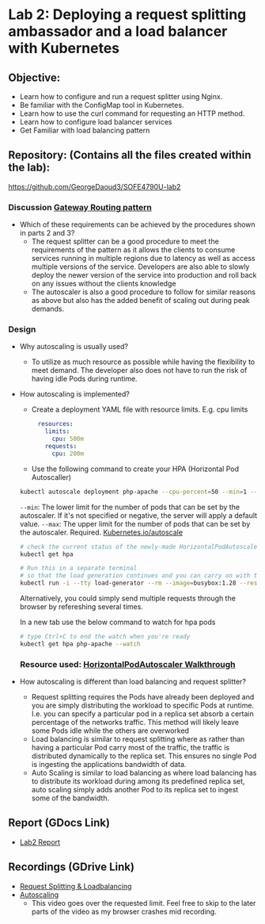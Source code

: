 # Lab 2: Deploying a request splitting ambassador and a load balancer with Kubernetes

## Objective:
- Learn how to configure and run a request splitter using Nginx.
- Be familiar with the ConfigMap tool in Kubernetes.
- Learn how to use the curl command for requesting an HTTP method.
- Learn how to configure load balancer services
- Get Familiar with load balancing pattern

## Repository: (Contains all the files created within the lab):
https://github.com/GeorgeDaoud3/SOFE4790U-lab2

### Discussion [Gateway Routing pattern](https://learn.microsoft.com/en-us/azure/architecture/patterns/gateway-routing)
- Which of these requirements can be achieved by the procedures shown in parts 2 and 3?
    - The request splitter can be a good procedure to meet the requirements of the pattern as it allows the clients to consume services running in multiple regions due to latency as well as access multiple versions of the service. Developers are also able to slowly deploy the newer version of the service into production and roll back on any issues without the clients knowledge
    - The autoscaler is also a good procedure to follow for similar reasons as above but also has the added benefit of scaling out during peak demands.
### Design
- Why autoscaling is usually used?
    - To utilize as much resource as possible while having the flexibility to meet demand. The developer also does not have to run the risk of having idle Pods during runtime.
- How autoscaling is implemented?
    - Create a deployment YAML file with resource limits. E.g. cpu limits
   ``` yaml
        resources:
          limits:
            cpu: 500m
          requests:
            cpu: 200m
   ```
    -  Use the following command to create your HPA (Horizontal Pod Autoscaller)
    ```sh
    kubectl autoscale deployment php-apache --cpu-percent=50 --min=1 --max=10
    ```
    `--min`: The lower limit for the number of pods that can be set by the autoscaler. If it's not specified or negative, the server will apply a default value.
    `--max`: The upper limit for the number of pods that can be set by the autoscaler. Required.
    [Kubernetes.io/autoscale](https://kubernetes.io/docs/reference/generated/kubectl/kubectl-commands#autoscale)

    ```sh
    # check the current status of the newly-made HorizontalPodAutoscaler
    kubectl get hpa
    ```
    ```sh
    # Run this in a separate terminal
    # so that the load generation continues and you can carry on with the rest of the steps
    kubectl run -i --tty load-generator --rm --image=busybox:1.28 --restart=Never -- /bin/sh -c "while sleep 0.01; do wget -q -O- http://<external-ip>; done"
    ```
    Alternatively, you could simply send multiple requests through the browser by refereshing several times.

    In a new tab use the below command to watch for hpa pods
    ```sh
    # type Ctrl+C to end the watch when you're ready
    kubectl get hpa php-apache --watch
    ```
    ### Resource used: [HorizontalPodAutoscaler Walkthrough](https://kubernetes.io/docs/tasks/run-application/horizontal-pod-autoscale-walkthrough/#run-and-expose-php-apache-server)
- How autoscaling is different than load balancing and request splitter?
    - Request splitting requires the Pods have already been deployed and you are simply distributing the workload to specific Pods at runtime. I.e. you can specify a particular pod in a replica set absorb a certain percentage of the networks traffic. This method will likely leave some Pods idle while the others are overworked
    - Load balancing is similar to request splitting where as rather than having a particular Pod carry most of the traffic, the traffic is distributed dynamically to the replica set. This ensures no single Pod is ingesting the applications bandwidth of data.
    - Auto Scaling is similar to load balancing as where load balancing has to distribute its workload during among its predefined replica set, auto scaling simply adds another Pod to its replica set to ingest some of the bandwidth.

## Report (GDocs Link)
- [Lab2 Report](https://)

## Recordings (GDrive Link)
- [Request Splitting & Loadbalancing](https://drive.google.com/file/d/1tM7bU5EOSj7sT95l9JrpXweKl9De-XAw/view?usp=sharing)
- [Autoscaling](https://drive.google.com/file/d/1_NbYcT02IcDJO2UN0qXSfid5GPh7OPfC/view?usp=sharing)
    - This video goes over the requested limit. Feel free to skip to the later parts of the video as my browser crashes mid recording.